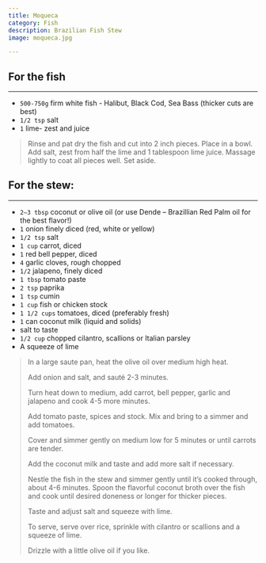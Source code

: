 ```yaml
---
title: Moqueca 
category: Fish
description: Brazilian Fish Stew
image: moqueca.jpg

--- 
```


## For the fish

---

* `500-750g` firm white fish - Halibut, Black Cod, Sea Bass (thicker cuts are best)
* `1/2 tsp` salt
* `1` lime- zest and juice

> Rinse and pat dry the fish and cut into 2 inch pieces. Place in a bowl. Add salt, zest from half the lime and 1 tablespoon lime juice. Massage lightly to coat all pieces well. Set aside.


## For the stew:

---

* `2–3 tbsp` coconut or olive oil  (or use Dende – Brazillian Red Palm oil for the best flavor!)
* `1` onion finely diced (red, white or yellow)
* `1/2 tsp` salt
* `1 cup` carrot, diced
* `1` red bell pepper, diced
* `4` garlic cloves, rough chopped
* `1/2` jalapeno, finely diced
* `1 tbsp` tomato paste
* `2 tsp` paprika
* `1 tsp` cumin
* `1 cup` fish or chicken stock
* `1 1/2 cups` tomatoes, diced (preferably fresh)
* `1` can coconut milk (liquid and solids)
* salt to taste
* `1/2 cup` chopped cilantro, scallions or Italian parsley
* A squeeze of lime
 
> In a large saute pan, heat the olive oil over medium high heat. 
>
> Add onion and salt, and sauté 2-3 minutes. 
>
> Turn heat down to medium, add carrot, bell pepper, garlic and jalapeno and cook 4-5 more minutes. 
>
> Add tomato paste, spices and stock. Mix and bring to a simmer and add tomatoes. 
>
> Cover and simmer gently on medium low for 5 minutes or until carrots are tender.
>
> Add the coconut milk and taste and add more salt if necessary.
>
> Nestle the fish in the stew and simmer gently until it’s cooked through, about 4-6 minutes.  Spoon the flavorful coconut broth over the fish and cook until desired doneness or longer for thicker pieces.
>
> Taste and adjust salt and squeeze with lime.
>
> To serve, serve over rice, sprinkle with cilantro or scallions and a squeeze of lime.
>
> Drizzle with a little olive oil if you like.

